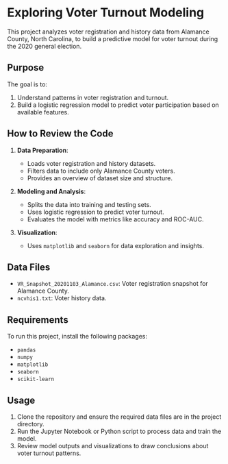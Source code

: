 # Exploring Voter Turnout Modeling

This project analyzes voter registration and history data from Alamance County, North Carolina, to build a predictive model for voter turnout during the 2020 general election.

## Purpose
The goal is to:
1. Understand patterns in voter registration and turnout.
2. Build a logistic regression model to predict voter participation based on available features.

## How to Review the Code
1. **Data Preparation**:
   - Loads voter registration and history datasets.
   - Filters data to include only Alamance County voters.
   - Provides an overview of dataset size and structure.

2. **Modeling and Analysis**:
   - Splits the data into training and testing sets.
   - Uses logistic regression to predict voter turnout.
   - Evaluates the model with metrics like accuracy and ROC-AUC.

3. **Visualization**:
   - Uses `matplotlib` and `seaborn` for data exploration and insights.

## Data Files
- `VR_Snapshot_20201103_Alamance.csv`: Voter registration snapshot for Alamance County.
- `ncvhis1.txt`: Voter history data.

## Requirements
To run this project, install the following packages:
- `pandas`
- `numpy`
- `matplotlib`
- `seaborn`
- `scikit-learn`

## Usage
1. Clone the repository and ensure the required data files are in the project directory.
2. Run the Jupyter Notebook or Python script to process data and train the model.
3. Review model outputs and visualizations to draw conclusions about voter turnout patterns.
